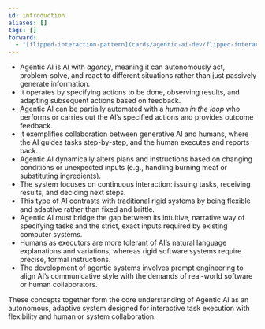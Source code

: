 ```yaml
---
id: introduction
aliases: []
tags: []
forward:
  - "[flipped-interaction-pattern](cards/agentic-ai-dev/flipped-interaction-pattern.md)"
---
```


- Agentic AI is AI with _agency_, meaning it can autonomously act, problem-solve, and react to different situations rather than just passively generate information.
- It operates by specifying actions to be done, observing results, and adapting subsequent actions based on feedback.
- Agentic AI can be partially automated with a _human in the loop_ who performs or carries out the AI’s specified actions and provides outcome feedback.
- It exemplifies collaboration between generative AI and humans, where the AI guides tasks step-by-step, and the human executes and reports back.
- Agentic AI dynamically alters plans and instructions based on changing conditions or unexpected inputs (e.g., handling burning meat or substituting ingredients).
- The system focuses on continuous interaction: issuing tasks, receiving results, and deciding next steps.
- This type of AI contrasts with traditional rigid systems by being flexible and adaptive rather than fixed and brittle.
- Agentic AI must bridge the gap between its intuitive, narrative way of specifying tasks and the strict, exact inputs required by existing computer systems.
- Humans as executors are more tolerant of AI’s natural language explanations and variations, whereas rigid software systems require precise, formal instructions.
- The development of agentic systems involves prompt engineering to align AI’s communicative style with the demands of real-world software or human collaborators.

These concepts together form the core understanding of Agentic AI as an autonomous, adaptive system designed for interactive task execution with flexibility and human or system collaboration.
